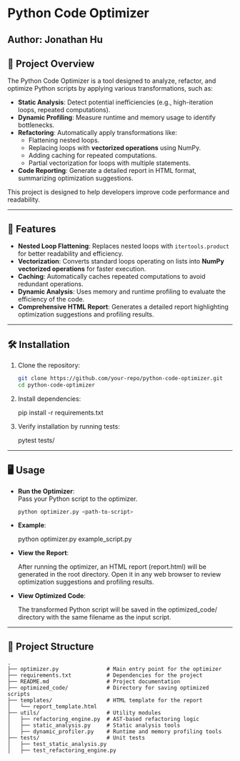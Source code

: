 # Python Code Optimizer
## Author: Jonathan Hu

## 📜 Project Overview

The Python Code Optimizer is a tool designed to analyze, refactor, and optimize Python scripts by applying various transformations, such as:

- **Static Analysis**: Detect potential inefficiencies (e.g., high-iteration loops, repeated computations).
- **Dynamic Profiling**: Measure runtime and memory usage to identify bottlenecks.
- **Refactoring**: Automatically apply transformations like:
  - Flattening nested loops.
  - Replacing loops with **vectorized operations** using NumPy.
  - Adding caching for repeated computations.
  - Partial vectorization for loops with multiple statements.
- **Code Reporting**: Generate a detailed report in HTML format, summarizing optimization suggestions.

This project is designed to help developers improve code performance and readability.

---

## 🚀 Features

- **Nested Loop Flattening**:
  Replaces nested loops with `itertools.product` for better readability and efficiency.
- **Vectorization**:
  Converts standard loops operating on lists into **NumPy vectorized operations** for faster execution.
- **Caching**:
  Automatically caches repeated computations to avoid redundant operations.
- **Dynamic Analysis**:
  Uses memory and runtime profiling to evaluate the efficiency of the code.
- **Comprehensive HTML Report**:
  Generates a detailed report highlighting optimization suggestions and profiling results.

---

## 🛠️ Installation

1. Clone the repository:
   ```bash
   git clone https://github.com/your-repo/python-code-optimizer.git
   cd python-code-optimizer
   ```
   
2. Install dependencies:

    pip install -r requirements.txt

3. Verify installation by running tests:

    pytest tests/
    
---

## 🖥️ Usage

- **Run the Optimizer**:  
  Pass your Python script to the optimizer.
  ```bash
  python optimizer.py <path-to-script>


- **Example**:

    python optimizer.py example_script.py

- **View the Report**:

    After running the optimizer, an HTML report (report.html) will be generated in the root directory. Open it in any web browser to review optimization suggestions and profiling results.

- **View Optimized Code**:

    The transformed Python script will be saved in the optimized_code/ directory with the same filename as the input script.
    
---

## 📂 Project Structure

    .
    ├── optimizer.py               # Main entry point for the optimizer
    ├── requirements.txt           # Dependencies for the project
    ├── README.md                  # Project documentation
    ├── optimized_code/            # Directory for saving optimized scripts
    ├── templates/                 # HTML template for the report
    │   └── report_template.html
    ├── utils/                     # Utility modules
    │   ├── refactoring_engine.py  # AST-based refactoring logic
    │   ├── static_analysis.py     # Static analysis tools
    │   ├── dynamic_profiler.py    # Runtime and memory profiling tools
    ├── tests/                     # Unit tests
    │   ├── test_static_analysis.py
    │   ├── test_refactoring_engine.py
    
